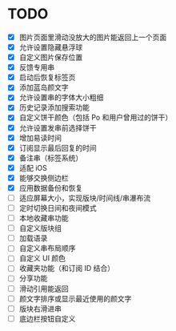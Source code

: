 # TODO
- [x] 图片页面里滑动没放大的图片能返回上一个页面
- [x] 允许设置隐藏悬浮球
- [x] 自定义图片保存位置
- [x] 反馈专用串
- [x] 启动后恢复标签页
- [x] 添加蓝岛颜文字
- [x] 允许设置串的字体大小粗细
- [x] 历史记录添加搜索功能
- [x] 自定义饼干颜色（包括 Po 和用户曾用过的饼干）
- [x] 允许设置发串前选择饼干
- [x] 增加易读时间
- [x] 订阅显示最后回复的时间
- [x] 备注串（标签系统）
- [x] 适配 iOS
- [x] 能够交换侧边栏
- [x] 应用数据备份和恢复
- [ ] 适应屏幕大小，实现版块/时间线/串瀑布流
- [ ] 定时切换日间和夜间模式
- [ ] 本地收藏串功能
- [ ] 自定义版块组
- [ ] 加载语录
- [ ] 自定义串布局顺序
- [ ] 自定义 UI 颜色
- [ ] 收藏夹功能（和订阅 ID 结合）
- [ ] 分享功能
- [ ] 滑动引用能返回
- [ ] 颜文字排序或显示最近使用的颜文字
- [ ] 版块右滑进串
- [ ] 底边栏按钮自定义
